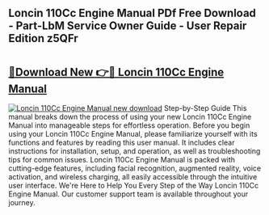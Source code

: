 ## Loncin 110Cc Engine Manual PDf Free Download - Part-LbM Service Owner Guide - User Repair Edition z5QFr

# <h2><a href="http://bc53123.oget.top/?id=Loncin+110Cc+Engine+Manual">🔗Download New 👉🔴 Loncin 110Cc Engine Manual</a></h2>

[![Loncin 110Cc Engine Manual new download](https://i.imgur.com/5g1atiW.png)](http://bc53123.oget.top/?id=Loncin+110Cc+Engine+Manual)
Step-by-Step Guide This manual breaks down the process of using your new Loncin 110Cc Engine Manual into manageable steps for effortless operation. Before you begin using your Loncin 110Cc Engine Manual, please familiarize yourself with its functions and features by reading this user manual. It includes clear instructions for installation, setup, and operation, as well as troubleshooting tips for common issues. Loncin 110Cc Engine Manual is packed with cutting-edge features, including facial recognition, augmented reality, voice activation, and wireless charging, all easily accessible through the intuitive user interface. We're Here to Help You Every Step of the Way Loncin 110Cc Engine Manual. Our customer support team is available throughout your journey.
